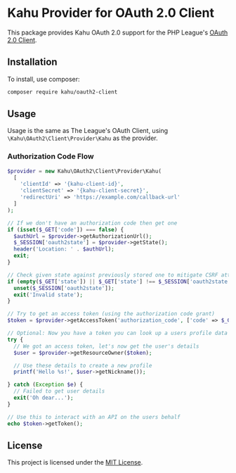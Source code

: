 # Kahu Provider for OAuth 2.0 Client

This package provides Kahu OAuth 2.0 support for the PHP League's [OAuth 2.0 Client](https://github.com/thephpleague/oauth2-client).

## Installation

To install, use composer:

```bash
composer require kahu/oauth2-client
```

## Usage

Usage is the same as The League's OAuth Client, using `\Kahu\OAuth2\Client\Provider\Kahu` as the provider.

### Authorization Code Flow

```php
$provider = new Kahu\OAuth2\Client\Provider\Kahu(
  [
    'clientId' => '{kahu-client-id}',
    'clientSecret' => '{kahu-client-secret}',
    'redirectUri' => 'https://example.com/callback-url'
  ]
);

// If we don't have an authorization code then get one
if (isset($_GET['code']) === false) {
  $authUrl = $provider->getAuthorizationUrl();
  $_SESSION['oauth2state'] = $provider->getState();
  header('Location: ' . $authUrl);
  exit;
}

// Check given state against previously stored one to mitigate CSRF attack
if (empty($_GET['state']) || $_GET['state'] !== $_SESSION['oauth2state']) {
  unset($_SESSION['oauth2state']);
  exit('Invalid state');
}

// Try to get an access token (using the authorization code grant)
$token = $provider->getAccessToken('authorization_code', ['code' => $_GET['code']]);

// Optional: Now you have a token you can look up a users profile data
try {
  // We got an access token, let's now get the user's details
  $user = $provider->getResourceOwner($token);

  // Use these details to create a new profile
  printf('Hello %s!', $user->getNickname());

} catch (Exception $e) {
  // Failed to get user details
  exit('Oh dear...');
}

// Use this to interact with an API on the users behalf
echo $token->getToken();
```


## License

This project is licensed under the [MIT License](LICENSE).
